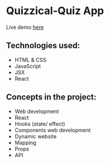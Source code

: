 # Quizzical-Quiz App
Live demo [here](https://magenta-alfajores-c592d8.netlify.app/)

## Technologies used:
- HTML & CSS
- JavaScript
- JSX
- React

## Concepts in the project:
- Web development
- React
- Hooks (state/ effect)
- Components web development
- Dynamic website
- Mapping
- Props
- API
